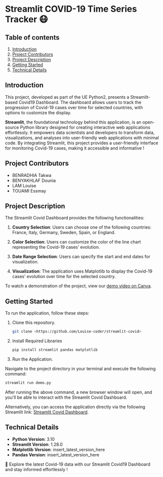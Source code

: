 # Streamlit COVID-19 Time Series Tracker 😷

## Table of contents
1. [Introduction](#introduction)
2. [Project Contributors](#project-contributors)
3. [Project Description](#project-description)
4. [Getting Started](#getting-started)
5. [Technical Details](#technical-details)


## Introduction
This project, developed as part of the UE Python2, presents a Streamlit-based Covid19 Dashboard. The dashboard allows users to track the progression of Covid-19 cases over time for selected countries, with options to customize the display. 

**Streamlit**, the foundational technology behind this application, is an open-source Python library designed for creating interactive web applications effortlessly. It empowers data scientists and developers to transform data, visualizations, and analyses into user-friendly web applications with minimal code. By integrating Streamlit, this project provides a user-friendly interface for monitoring Covid-19 cases, making it accessible and informative !

## Project Contributors
- BENRADHIA Takwa
- BENYAKHLAF Dounia
- LAM Louise
- TOUAMI Essmay

## Project Description
The Streamlit Covid Dashboard provides the following functionalities:

1. **Country Selection**: Users can choose one of the following countries: France, Italy, Germany, Sweden, Spain, or England.

2. **Color Selection**: Users can customize the color of the line chart representing the Covid-19 cases' evolution.

3. **Date Range Selection**: Users can specify the start and end dates for visualization.

4. **Visualization**: The application uses Matplotlib to display the Covid-19 cases' evolution over time for the selected country.

To watch a demonstration of the project, view our [demo video on Canva](https://www.canva.com/design/DAFy1Cxgkag/GLL2fKyUclNy0Ky3sJCWDw/edit?utm_content=DAFy1Cxgkag&utm_campaign=designshare&utm_medium=link2&utm_source=sharebutton).


## Getting Started
To run the application, follow these steps:

1. Clone this repository.
   ```bash
   git clone <https://github.com/Louise-coder/streamlit-covid>
   ```

2. Install Required Libraries
    ```bash
    pip install streamlit pandas matplotlib
    ```
3. Run the Application.

Navigate to the project directory in your terminal and execute the following command:

```bash 
streamlit run demo.py
```
After running the above command, a new browser window will open, and you'll be able to interact with the Streamlit Covid Dashboard.


Alternatively, you can access the application directly via the following Streamlit link: [Streamlit Covid Dashboard](link_here).


## Technical Details

- **Python Version**: 3.10
- **Streamlit Version**: 1.28.0
- **Matplotlib Version**: insert_latest_version_here
- **Pandas Version**: insert_latest_version_here



👋 Explore the latest Covid-19 data with our Streamlit Covid19 Dashboard and stay informed effortlessly !

